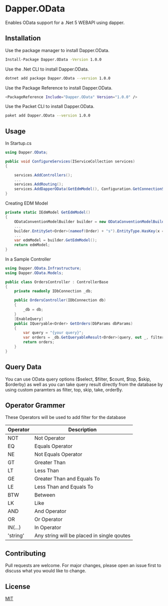 # Dapper.OData

Enables OData support for a .Net 5 WEBAPI using dapper.

## Installation

Use the package manager to install Dapper.OData.

```bash
Install-Package Dapper.OData -Version 1.0.0
```
Use the .Net CLI to install Dapper.OData.

```bash
dotnet add package Dapper.OData --version 1.0.0
```
Use the Package Reference to install Dapper.OData.

```bash
<PackageReference Include="Dapper.OData" Version="1.0.0" />
```
Use the Packet CLI to install Dapper.OData.

```bash
paket add Dapper.OData --version 1.0.0
```

## Usage

In Startup.cs

```csharp
using Dapper.OData;

public void ConfigureServices(IServiceCollection services)
{

    services.AddControllers();
    ...
    services.AddRouting();
    services.AddDapperOData(GetEdmModel(), Configuration.GetConnectionString("DefaultConnection")); //Add this line
}
```
Creating EDM Model
```csharp
private static IEdmModel GetEdmModel()
{
    ODataConventionModelBuilder builder = new ODataConventionModelBuilder();
    ...
    builder.EntitySet<Order>(nameof(Order) + "s").EntityType.HasKey(x => x.Order_Id);
    ...
    var edmModel = builder.GetEdmModel();
    return edmModel;
}
```

In a Sample Controller
```csharp
using Dapper.OData.Infrastructure;
using Dapper.OData.Models;

public class OrdersController : ControllerBase
{
    private readonly IDbConnection _db;

    public OrdersController(IDbConnection db)
    {
        _db = db;
    }
    [EnableQuery]
    public IQueryable<Order> GetOrders(DbParams dbParams)
    {
        var query = "{your query}";
        var orders = _db.GetQueryableResult<Order>(query, out _, filter: dbParams.Filter, top: dbParams.Top, skip: dbParams.Skip, take: dbParams.Take, orderBy: dbParams.OrderBy);
        return orders;
    }
}
```

## Query Data
You can use OData query options ($select, $filter, $count, $top, $skip, $orderby) as well as you can take query result directly from the database by using custom paramters as filter, top, skip, take, orderBy.

## Operator Grammer
These Operators will be used to add filter for the database

| Operator | Description |
| ----------- | ----------- |
| NOT | Not Operator |
| EQ | Equals Operator |
| NE | Not Equals Operator |
| GT | Greater Than |
| LT | Less Than |
| GE | Greater Than and Equals To |
| LE | Less Than and Equals To |
| BTW | Between |
| LK | Like |
| AND | And Operator |
| OR | Or Operator |
| IN(...) | In Operator |
| 'string' | Any string will be placed in single qoutes |

## Contributing
Pull requests are welcome. For major changes, please open an issue first to discuss what you would like to change.


## License
[MIT](LICENSE)
